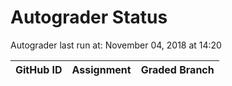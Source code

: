 # Autograder Status
Autograder last run at: November 04, 2018 at 14:20

| GitHub ID | Assignment | Graded Branch |
|-----------|------------|---------------|
